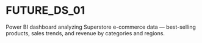 # FUTURE_DS_01
Power BI dashboard analyzing Superstore e-commerce data — best-selling products, sales trends, and revenue by categories and regions.
